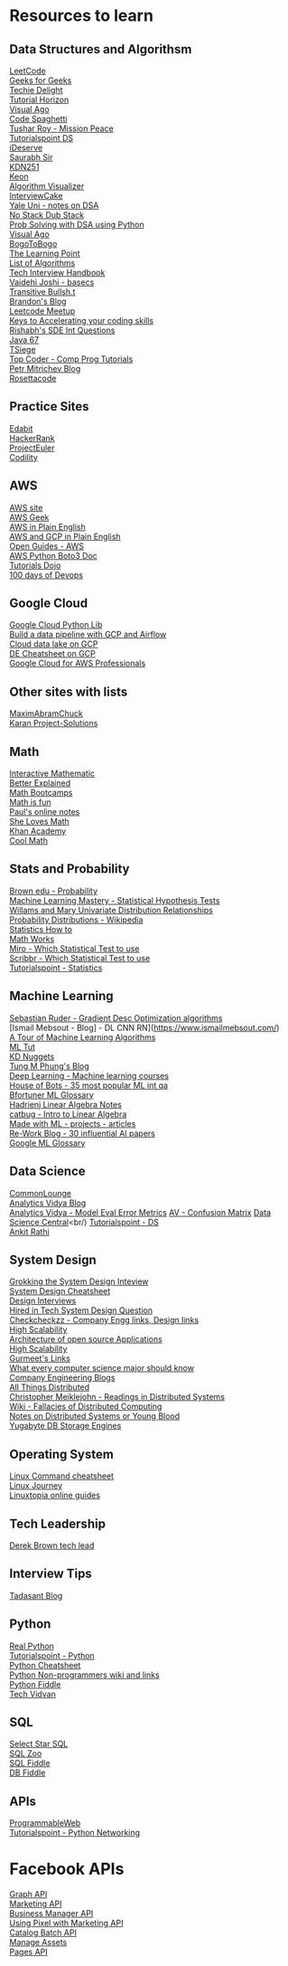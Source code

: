 # Resources to learn

## Data Structures and Algorithsm

[LeetCode](https://leetcode.com/explore/)<br/>
[Geeks for Geeks](https://www.geeksforgeeks.org)<br/>
[Techie Delight](https://www.techiedelight.com)<br/>
[Tutorial Horizon](https://algorithms.tutorialhorizon.com)<br/>
[Visual Ago](https://visualgo.net/en)<br/>
[Code Spaghetti](http://www.codespaghetti.com/interview-success)<br/>
[Tushar Roy - Mission Peace](https://github.com/mission-peace/interview)<br/>
[Tutorialspoint DS](https://www.tutorialspoint.com/data_structures_algorithms/index.htm)<br/>
[iDeserve](https://www.ideserve.co.in)<br/>
[Saurabh Sir](https://www.mysirg.com/courses/data-structure-videos/)<br/>
[KDN251](https://github.com/kdn251/interviews)<br/>
[Keon](https://github.com/keon/algorithms)<br/>
[Algorithm Visualizer](https://algorithm-visualizer.org)<br/>
[InterviewCake](https://www.interviewcake.com/table-of-contents)<br/>
[Yale Uni - notes on DSA](http://www.cs.yale.edu/homes/aspnes/classes/223/notes.html)<br/>
[No Stack Dub Stack](https://github.com/no-stack-dub-sack/cs-playground-react/blob/master/RESOURCES.md)<br/>
[Prob Solving with DSA using Python](http://www.openbookproject.net/books/pythonds/#)<br/>
[Visual Ago](https://visualgo.net/en)<br/>
[BogoToBogo](https://www.bogotobogo.com/Algorithms/algorithms.php)<br/>
[The Learning Point](https://www.thelearningpoint.net/computer-science/programming-interview-questions---microsoft-amazon-google-facebook)<br/>
[List of Algorithms](https://en.wikipedia.org/wiki/List_of_algorithms)<br/>
[Tech Interview Handbook](https://yangshun.github.io/tech-interview-handbook/algorithms/algorithms-introduction)<br/>
[Vaidehi Joshi - basecs](https://medium.com/basecs)<br/>
[Transitive Bullsh.t](https://blog.transitivebullsh.it/gaming-cs-interviews/)<br/>
[Brandon's Blog](https://skerritt.blog/tag/university/)<br/>
[Leetcode Meetup](https://groups.google.com/forum/m/#!forum/leetcode-meetup)<br/>
[Keys to Accelerating your coding skills](http://blog.thefirehoseproject.com/posts/learn-to-code-and-be-self-reliant/)<br/>
[Rishabh's SDE Int Questions](https://github.com/rishabh115/SDE-Interview-Questions?files=1)<br/>
[Java 67](https://www.java67.com/2018/06/data-structure-and-algorithm-interview-questions-programmers.html)<br/>
[TSiege](https://gist.github.com/TSiege/cbb0507082bb18ff7e4b#file-the-technical-interview-cheat-sheet-md)<br/>
[Top Coder - Comp Prog Tutorials](https://www.topcoder.com/community/competitive-programming/tutorials/)<br/>
[Petr Mitrichev Blog](https://petr-mitrichev.blogspot.com/)<br/>
[Rosettacode](http://rosettacode.org/wiki/Category:Programming_Tasks)<br/>

## Practice Sites 

[Edabit](https://github.com/mission-peace/interview/wiki)<br/>
[HackerRank](https://www.hackerrank.com/interview/interview-preparation-kit)<br/>
[ProjectEuler](https://projecteuler.net/archives)<br/>
[Codility](https://app.codility.com/programmers/lessons/1-iterations/)<br/>

## AWS 
[AWS site](https://aws.amazon.com)<br/>
[AWS Geek](https://www.awsgeek.com)<br/>
[AWS in Plain English](https://expeditedsecurity.com/aws-in-plain-english/)<br/>
[AWS and GCP in Plain English](https://gist.github.com/miglen/f6eef81803a43dad434d)<br/>
[Open Guides - AWS](https://github.com/open-guides/og-aws#rds-postgresql)<br/>
[AWS Python Boto3 Doc](https://boto3.amazonaws.com/v1/documentation/api/latest/index.html)<br/>
[Tutorials Dojo](https://tutorialsdojo.com/aws-certified-solutions-architect-associate-saa-c02/)<br/>
[100 days of Devops](http://100daysofdevops.com/day-100-100-days-of-devops/)<br/>

## Google Cloud 
[Google Cloud Python Lib](https://googleapis.dev/python/cloudasset/latest/index.html)<br/>
[Build a data pipeline with GCP and Airflow](https://tuanchris.com/blog/2020-05-23-build-your-first-data-warehouse-with-airflow-on-gcp/)<br/>
[Cloud data lake on GCP](https://github.com/tuanchris/cloud-data-lake)<br/>
[DE Cheatsheet on GCP](https://github.com/ml874/Data-Engineering-on-GCP-Cheatsheet/blob/master/data_engineering_on_GCP.pdf)<br/>
[Google Cloud for AWS Professionals](https://cloud.google.com/docs/compare/aws)<br/>

## Other sites with lists
[MaximAbramChuck](https://github.com/MaximAbramchuck/awesome-interview-questions)<br/>
[Karan Project-Solutions](https://github.com/karan/Projects-Solutions)<br/>

## Math
[Interactive Mathematic](https://www.intmath.com)<br/>
[Better Explained](https://betterexplained.com/archives/)<br/>
[Math Bootcamps](https://www.mathbootcamps.com)<br/>
[Math is fun](https://www.mathsisfun.com)<br/>
[Paul's online notes](https://tutorial.math.lamar.edu)<br/>
[She Loves Math](https://www.shelovesmath.com/#PreAlgebra)<br/>
[Khan Academy](https://www.khanacademy.org/math)<br/>
[Cool Math](https://www.coolmath.com/)<br/>

## Stats and Probability
[Brown edu - Probability](https://seeing-theory.brown.edu/basic-probability/index.html)<br/>
[Machine Learning Mastery - Statistical Hypothesis Tests](https://machinelearningmastery.com/statistical-hypothesis-tests-in-python-cheat-sheet/)<br/>
[Willams and Mary Univariate Distribution Relationships](http://www.math.wm.edu/~leemis/chart/UDR/UDR.html)<br/>
[Probability Distributions - Wikipedia](https://en.wikipedia.org/wiki/Probability_distribution)<br/>
[Statistics How to](https://www.statisticshowto.com/)<br/>
[Math Works](https://www.mathworks.com/help/stats/index.html?s_cid=doc_ftr)<br/>
[Miro - Which Statistical Test to use](https://miro.com/app/board/o9J_ktaDHWU=/)<br/>
[Scribbr - Which Statistical Test to use](https://www.scribbr.com/statistics/statistical-tests/)<br/>
[Tutorialspoint - Statistics](https://www.tutorialspoint.com/statistics/index.htm)<br/>

## Machine Learning
[Sebastian Ruder - Gradient Desc Optimization algorithms](https://ruder.io/optimizing-gradient-descent/)<br/>
[Ismail Mebsout - Blog] - DL CNN RN](https://www.ismailmebsout.com/)<br/>
[A Tour of Machine Learning Algorithms](https://machinelearningmastery.com/a-tour-of-machine-learning-algorithms/)<br/>
[ML Tut](https://www.mltut.com/deep-learning/)<br/>
[KD Nuggets](https://www.kdnuggets.com/)<br/>
[Tung M Phung's Blog](https://tungmphung.com/data-mining-machine-learning/)<br/>
[Deep Learning - Machine learning courses](https://deep-learning-drizzle.github.io/index.html#mlfund)<br/>
[House of Bots - 35 most popular ML int qa](https://www.houseofbots.com/news-detail/11729-1-35-plus-most-popular-machine-learning-interview-questions-with-answers)<br/>
[Bfortuner ML Glossary](https://github.com/bfortuner/ml-glossary/tree/master/docs)<br/>
[Hadrienj Linear Algebra Notes](https://github.com/hadrienj/deepLearningBook-Notes)<br/>
[catbug - Intro to Linear Algebra](https://pabloinsente.github.io/intro-linear-algebra)<br/>
[Made with ML - projects - articles](https://madewithml.com/projects/?t=week)<br/>
[Re-Work Blog - 30 influential AI papers](https://blog.re-work.co/30-pieces-of-influential-ai-research-in-2019/)<br/>
[Google ML Glossary](https://developers.google.com/machine-learning/glossary)<br/>

## Data Science
[CommonLounge](https://www.commonlounge.com/path/4700ef59ccff433ab292770018050b5b)<br/>
[Analytics Vidya Blog](https://www.analyticsvidhya.com/blog-archive/)<br/>
[Analytics Vidya - Model Eval Error Metrics](https://www.analyticsvidhya.com/blog/2019/08/11-important-model-evaluation-error-metrics/)
[AV - Confusion Matrix](https://www.analyticsvidhya.com/blog/2020/04/confusion-matrix-machine-learning/)
[Data Science Central](https://www.datasciencecentral.com/)<br/)
[Tutorialspoint - DS](https://www.tutorialspoint.com/python_data_science/index.htm)<br/>
[Ankit Rathi](https://ankit-rathi.github.io/data-and-ai/)<br/>


## System Design
[Grokking the System Design Inteview](https://www.educative.io/courses/grokking-the-system-design-interview)<br/>
[System Design Cheatsheet](https://gist.github.com/vasanthk/485d1c25737e8e72759f)<br/>
[Design Interviews](https://designinterviews.net/category/architecture/)<br/>
[Hired in Tech System Design Question](https://www.hiredintech.com/system-design/)<br/>
[Checkcheckzz - Company Engg links, Design links](https://github.com/checkcheckzz/system-design-interview/blob/master/README.md)<br/>
[High Scalability](http://highscalability.com)<br/>
[Architecture of open source Applications](http://aosabook.org/en/index.html)<br/>
[High Scalability](http://highscalability.com/latency-everywhere-and-it-costs-you-sales-how-crush-it)<br/>
[Gurmeet's Links](https://gurmeet.net/computer-science/distributed-systems/index.html)<br/>
[What every computer science major should know](http://matt.might.net/articles/what-cs-majors-should-know/)<br/>
[Company Engineering Blogs](https://github.com/kilimchoi/engineering-blogs)<br/>
[All Things Distributed](https://www.allthingsdistributed.com)<br/>
[Christopher Meiklejohn - Readings in Distributed Systems](http://christophermeiklejohn.com/distributed/systems/2013/07/12/readings-in-distributed-systems.html)<br/>
[Wiki - Fallacies of Distributed Computing](https://en.wikipedia.org/wiki/Fallacies_of_distributed_computing)<br/>
[Notes on Distributed Systems or Young Blood](https://www.somethingsimilar.com/2013/01/14/notes-on-distributed-systems-for-young-bloods/)<br/>
[Yugabyte DB Storage Engines](https://blog.yugabyte.com/a-busy-developers-guide-to-database-storage-engines-the-basics/)<br/>

## Operating System
[Linux Command cheatsheet](http://matt.might.net/articles/what-cs-majors-should-know/)<br/>
[Linux Journey](https://linuxjourney.com/)<br/>
[Linuxtopia online guides](https://www.linuxtopia.org/online_books/index.html)<br/>

## Tech Leadership
[Derek Brown tech lead](https://github.com/derekbrown/techlead)<br/>

## Interview Tips
[Tadasant Blog](https://tadasant.com/blog/how-i-funnelled-my-way-into-9-offers-from-sf-tech-startups)<br/>

## Python
[Real Python](https://realpython.com/)<br/>
[Tutorialspoint - Python](https://www.tutorialspoint.com/python/index.htm)<br/>
[Python Cheatsheet](https://gto76.github.io/python-cheatsheet/#main)<br/>
[Python Non-programmers wiki and links](https://wiki.python.org/moin/BeginnersGuide/NonProgrammers)<br/>
[Python Fiddle](http://pythonfiddle.com/)<br/>
[Tech Vidvan](https://techvidvan.com/tutorials/category/python/)<br/>

## SQL
[Select Star SQL](https://selectstarsql.com/)<br/>
[SQL Zoo](https://sqlzoo.net/)<br/>
[SQL Fiddle](http://sqlfiddle.com/)<br/>
[DB Fiddle](https://www.db-fiddle.com/)<br/>

## APIs
[ProgrammableWeb](https://www.programmableweb.com/)<br/>
[Tutorialspoint - Python Networking](https://www.tutorialspoint.com/python_network_programming/index.htm)<br/>

# Facebook APIs
[Graph API](https://developers.facebook.com/docs/graph-api)<br/>
[Marketing API](https://developers.facebook.com/docs/marketing-apis/)<br/>
[Business Manager API](https://developers.facebook.com/docs/business-manager-api)<br/>
[Using Pixel with Marketing API](https://developers.facebook.com/docs/marketing-api/audiences-api/pixel)<br/>
[Catalog Batch API](https://developers.facebook.com/docs/marketing-api/catalog-batch)<br/>
[Manage Assets](https://developers.facebook.com/docs/marketing-api/business-asset-management/guides)<br/>
[Pages API](https://developers.facebook.com/docs/pages/)<br/>
